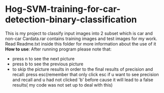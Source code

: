# Hog-SVM-training-for-car-detection-binary-classification
This is my project to classify input images into 2 subset which is car and non-car
Cardata.rar contains training images and test images for my work. Read Readme.txt inside this folder for more information about the use of it
**How to use**: After running program please note that:
- press n to see the next picture
- press b to see the previous picture
- to skip the picture results in order to the final results of precision and recall: press esc(remember that only click esc if u want to see precision and recall and u had not clicked 'b' before cause it will lead to a false results( my code was not set up to deal with this)
